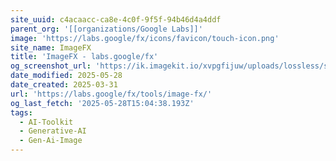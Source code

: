 ```yaml
---
site_uuid: c4acaacc-ca8e-4c0f-9f5f-94b46d4a4ddf
parent_org: '[[organizations/Google Labs]]'
image: 'https://labs.google/fx/icons/favicon/touch-icon.png'
site_name: ImageFX
title: 'ImageFX - labs.google/fx'
og_screenshot_url: 'https://ik.imagekit.io/xvpgfijuw/uploads/lossless/screenshots/20250528_ImageFX_og_screenshot.jpeg'
date_modified: 2025-05-28
date_created: 2025-03-31
url: 'https://labs.google/fx/tools/image-fx/'
og_last_fetch: '2025-05-28T15:04:38.193Z'
tags:
  - AI-Toolkit
  - Generative-AI
  - Gen-Ai-Image
---
```


